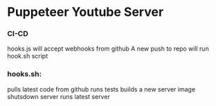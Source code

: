 # Puppeteer Youtube Server

### CI-CD

hooks.js will accept webhooks from github
A new push to repo will run hook.sh script

### hooks.sh:

pulls latest code from github
runs tests
builds a new server image
shutsdown server
runs latest server
